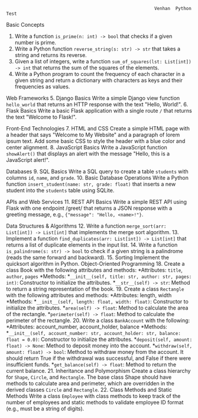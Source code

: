                                                             Venhan  Python Test 
  
Basic Concepts 
1.	Write a function `is_prime(n: int) -> bool` that checks if a given number is prime. 
2.	Write a Python function `reverse_string(s: str) -> str` that takes a string and returns its reverse. 
3.	Given a list of integers, write a function `sum_of_squares(lst: List[int]) -> int` that returns the sum of the squares of the elements. 
4.	Write a Python program to count the frequency of each character in a given string and return a dictionary with characters as keys and their frequencies as values. 
  
Web Frameworks 
5.	Django Basics 
Write a simple Django view function `hello_world` that returns an HTTP response with the text "Hello, World!". 
6.	Flask Basics 
Write a basic Flask application with a single route `/` that returns the text "Welcome to Flask!". 
  
Front-End Technologies 
7.	HTML and CSS 
Create a simple HTML page with a header that says "Welcome to My Website" and a paragraph of lorem ipsum text. Add some basic CSS to style the header with a blue color and center alignment. 
8.	JavaScript Basics 
Write a JavaScript function `showAlert()` that displays an alert with the message "Hello, this is a JavaScript alert!". 
  
Databases 
9.	SQL Basics 
Write a SQL query to create a table `students` with columns `id`, `name`, and `grade`. 
10.	Basic Database Operations 
Write a Python function `insert_student(name: str, grade: float)` that inserts a new student into the `students` table using SQLite. 
  
APIs and Web Services 
11. REST API Basics 
Write a simple REST API using Flask with one endpoint /greet/<name> that returns a JSON response with a greeting message, e.g., `{"message": "Hello, <name>!"}`. 
  
Data Structures & Algorithms 
12.	Write a function `merge_sort(arr: List[int]) -> List[int]` that implements the merge sort algorithm. 
13.	Implement a function `find_duplicates(arr: List[int]) -> List[int]` that returns a list of duplicate elements in the input list. 
14.	Write a function `is_palindrome(s: str) -> bool` to check if a given string is a palindrome (reads the same forward and backward). 
15.	Sorting 
Implement the quicksort algorithm in Python. 
Object-Oriented Programming 
18.	Create a class Book with the following attributes and methods: 
*Attributes: `title`, `author`, `pages` *Methods: 
*`__init__(self, title: str, author: str, pages: int)`: Constructor to initialize the attributes. 
*`__str__(self) -> str`: Method to return a string representation of the book. 
19.	Create a class `Rectangle` with the following attributes and methods: 
*Attributes: length, width *Methods: 
*`__init__(self, length: float, width: float)`: Constructor to initialize the attributes. 
*`area(self) -> float`: Method to calculate the area of the rectangle. 
*`perimeter(self) -> float`: Method to calculate the perimeter of the rectangle. 
20.	Write a class `BankAccount` with the following: *Attributes: account_number, account_holder, balance *Methods: 
*`__init__(self, account_number: str, account_holder: str, balance: float = 0.0)`: Constructor to initialize the attributes. 
*`deposit(self, amount: float) -> None`: Method to deposit money into the account. 
*`withdraw(self, amount: float) -> bool`: Method to withdraw money from the account. It should return True if the withdrawal was successful, and False if there were insufficient funds. 
*`get_balance(self) -> float`: Method to return the current balance. 
21.	Inheritance and Polymorphism 
Create a class hierarchy for `Shape`, `Circle`, and `Rectangle`. The base class Shape should have methods to calculate area and perimeter, which are overridden in the derived classes `Circle` and `Rectangle`. 
22.	Class Methods and Static Methods 
Write a class `Employee` with class methods to keep track of the number of employees and static methods to validate employee ID format (e.g., must be a string of digits). 
 

